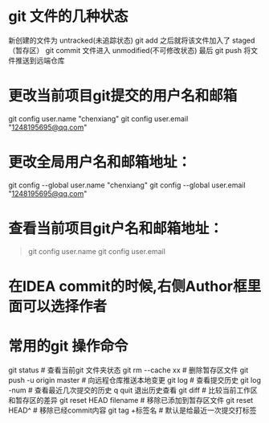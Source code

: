 # git 文件的几种状态
新创建的文件为 untracked(未追踪状态)
git add 之后就将该文件加入了 staged（暂存区）
git commit 文件进入 unmodified(不可修改状态)
最后 git push 将文件推送到远端仓库

# 更改当前项目git提交的用户名和邮箱
git config user.name "chenxiang"
git config user.email "1248195695@qq.com"
# 更改全局用户名和邮箱地址：
git config --global user.name "chenxiang"
git config --global user.email "1248195695@qq.com"
# 查看当前项目git户名和邮箱地址：
> git config user.name
> git config user.email
# 在IDEA commit的时候,右侧Author框里面可以选择作者

# 常用的git 操作命令
git status # 查看当前git 文件夹状态
git rm --cache xx # 删除暂存区文件
git push -u origin master # 向远程仓库推送本地变更
git log  # 查看提交历史
git log -num  # 查看最近几次提交的历史  q quit 退出历史查看
git diff # 比较当前工作区和暂存区的差异
git reset HEAD filename  # 移除已添加到暂存区文件
git reset HEAD^  # 移除已经commit内容
git tag +标签名  # 默认是给最近一次提交打标签





